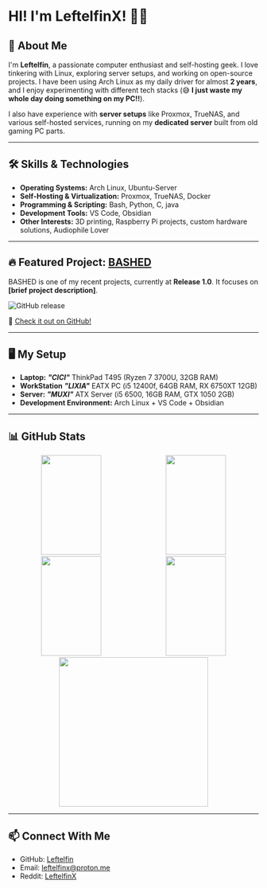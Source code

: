 # HI! I'm LeftelfinX! 👋🏼

## 🚀 About Me
I'm **Leftelfin**, a passionate computer enthusiast and self-hosting geek. I love tinkering with Linux, exploring server setups, and working on open-source projects. I have been using Arch Linux as my daily driver for almost **2 years**, and I enjoy experimenting with different tech stacks (😅 **I just waste my whole day doing something on my PC!!**). 

I also have experience with **server setups** like Proxmox, TrueNAS, and various self-hosted services, running on my **dedicated server** built from old gaming PC parts.

---

## 🛠️ Skills & Technologies
- **Operating Systems:** Arch Linux, Ubuntu-Server
- **Self-Hosting & Virtualization:** Proxmox, TrueNAS, Docker
- **Programming & Scripting:** Bash, Python, C, java
- **Development Tools:** VS Code, Obsidian
- **Other Interests:** 3D printing, Raspberry Pi projects, custom hardware solutions, Audiophile Lover

---

## 🔥 Featured Project: [BASHED](https://github.com/leftelfin/BASHED)
BASHED is one of my recent projects, currently at **Release 1.0**. It focuses on **[brief project description]**. 

![GitHub release](https://img.shields.io/github/v/release/leftelfin/BASHED)

🔗 [Check it out on GitHub!](https://github.com/leftelfin/BASHED)

---

## 🖥️ My Setup
- **Laptop:** **_"CICI"_** ThinkPad T495 (Ryzen 7 3700U, 32GB RAM)
- **WorkStation** **_"LIXIA"_** EATX PC (i5 12400f, 64GB RAM, RX 6750XT 12GB)
- **Server:** **_"MUXI"_** ATX Server (i5 6500, 16GB RAM, GTX 1050 2GB)
- **Development Environment:** Arch Linux + VS Code + Obsidian

---

## 📊 GitHub Stats
<div align="center">
  <img src="https://github-readme-stats.vercel.app/api?username=Leftelfin&show_icons=true&theme=merko" width="49%" height="200">
  <img src="https://github-readme-streak-stats.herokuapp.com/?user=Leftelfin&theme=merko" width="49%" height="200">
</div>

<div align="center">
  <img src="https://github-readme-stats.vercel.app/api/top-langs/?username=Leftelfin&layout=compact&theme=merko" width="49%" height="200">
   <img src="https://github-readme-stats.vercel.app/api/pin/?username=Leftelfin&repo=BASHED&theme=merko" width="49%" height="200"> 
</div>

<div align="center">
   <img src="https://github-readme-activity-graph.vercel.app/graph?username=Leftelfin&theme=merko" height="300">
</div>  

---

## 📫 Connect With Me
- GitHub: [Leftelfin](https://github.com/Leftelfin)
- Email:  leftelfinx@proton.me
- Reddit: [LeftelfinX](https://www.reddit.com/user/Leftelfin)
